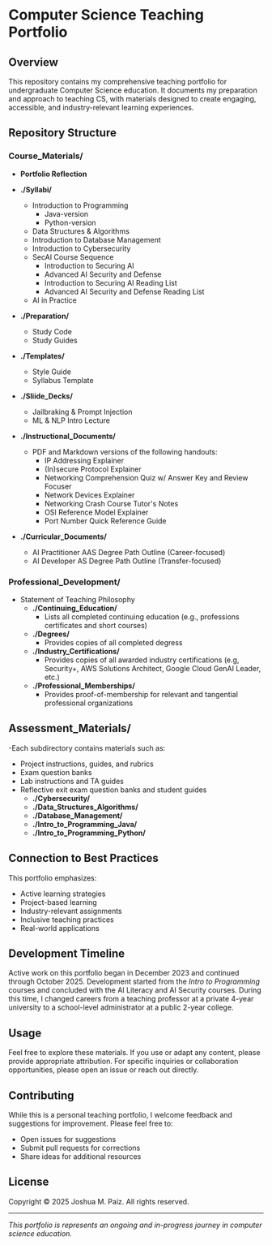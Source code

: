 # Computer Science Teaching Portfolio

## Overview
This repository contains my comprehensive teaching portfolio for undergraduate Computer Science education. It documents my preparation and approach to teaching CS, with materials designed to create engaging, accessible, and industry-relevant learning experiences.

## Repository Structure

### Course_Materials/

- **Portfolio Reflection**
- **./Syllabi/**
  - Introduction to Programming
    - Java-version
    - Python-version
  - Data Structures & Algorithms
  - Introduction to Database Management
  - Introduction to Cybersecurity
  - SecAI Course Sequence
    - Introduction to Securing AI
    - Advanced AI Security and Defense
    - Introduction to Securing AI Reading List
    - Advanced AI Security and Defense Reading List
  - AI in Practice

- **./Preparation/**
  - Study Code
  - Study Guides

- **./Templates/**
  - Style Guide
  - Syllabus Template

- **./Sliide_Decks/**
  - Jailbraking & Prompt Injection
  - ML & NLP Intro Lecture

- **./Instructional_Documents/**
  - PDF and Markdown versions of the following handouts:
    - IP Addressing Explainer
    - (In)secure Protocol Explainer
    - Networking Comprehension Quiz w/ Answer Key and Review Focuser
    - Network Devices Explainer
    - Networking Crash Course Tutor's Notes
    - OSI Reference Model Explainer
    - Port Number Quick Reference Guide
- **./Curricular_Documents/**
  - AI Practitioner AAS Degree Path Outline (Career-focused)
  - AI Developer AS Degree Path Outline (Transfer-focused)

### Professional_Development/
- Statement of Teaching Philosophy
  - **./Continuing_Education/**
    - Lists all completed continuing education (e.g., professions certificates and short courses)
  - **./Degrees/**
    - Provides copies of all completed degress
  - **./Industry_Certifications/**
    - Provides copies of all awarded industry certifications (e.g, Security+, AWS Solutions Architect, Google Cloud GenAI Leader, etc.)
  - **./Professional_Memberships/**
    - Provides proof-of-membership for relevant and tangential professional organizations

## Assessment_Materials/
-Each subdirectory contains materials such as:
- Project instructions, guides, and rubrics
- Exam question banks
- Lab instructions and TA guides
- Reflective exit exam question banks and student guides
  - **./Cybersecurity/**
  - **./Data_Structures_Algorithms/**
  - **./Database_Management/**
  - **./Intro_to_Programming_Java/**
  - **./Intro_to_Programming_Python/**

## Connection to Best Practices
This portfolio emphasizes:
- Active learning strategies
- Project-based learning
- Industry-relevant assignments
- Inclusive teaching practices
- Real-world applications

## Development Timeline
Active work on this portfolio began in December 2023 and continued through October 2025. Development started from the *Intro to Programming* courses and concluded with the AI Literacy and AI Security courses. During this time, I changed careers from a teaching professor at a private 4-year university to a school-level administrator at a public 2-year college.

## Usage
Feel free to explore these materials. If you use or adapt any content, please provide appropriate attribution. For specific inquiries or collaboration opportunities, please open an issue or reach out directly.

## Contributing
While this is a personal teaching portfolio, I welcome feedback and suggestions for improvement. Please feel free to:
- Open issues for suggestions
- Submit pull requests for corrections
- Share ideas for additional resources

## License

Copyright © 2025 Joshua M. Paiz. All rights reserved.

---
*This portfolio is represents an ongoing and in-progress journey in computer science education.*
